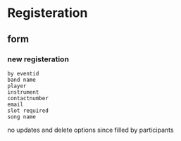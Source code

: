 # Registeration
## form
### new registeration
    by eventid
    band name
    player
    instrument
    contactnumber
    email
    slot required
    song name
no updates and delete options since filled by participants
    
